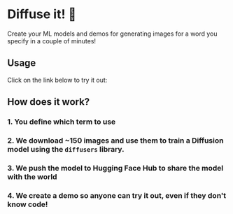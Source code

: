 # Diffuse it! 🧨

Create your ML models and demos for generating images for a word you specify in a couple of minutes! 

## Usage

Click on the link below to try it out:

## How does it work?

### 1. You define which term to use

### 2. We download ~150 images and use them to train a Diffusion model using the `diffusers` library.

### 3. We push the model to Hugging Face Hub to share the model with the world

### 4. We create a demo so anyone can try it out, even if they don't know code!
